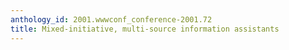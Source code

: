 ```yaml
---
anthology_id: 2001.wwwconf_conference-2001.72
title: Mixed-initiative, multi-source information assistants
---
```

